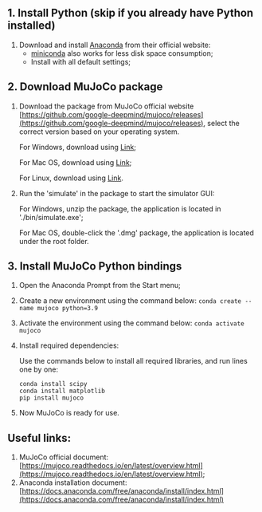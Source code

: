 ## 1. Install Python (skip if you already have Python installed)
1. Download and install [Anaconda](https://www.anaconda.com/download) from their official website: 
	 - [miniconda](https://docs.conda.io/projects/miniconda/en/latest/) also works for less disk space consumption;
	 - Install with all default settings;
## 2. Download MuJoCo package
1. Download the package from MuJoCo official website [https://github.com/google-deepmind/mujoco/releases](https://github.com/google-deepmind/mujoco/releases), select the correct version based on your operating system.

   For Windows, download using [Link](https://github.com/google-deepmind/mujoco/releases/download/2.3.7/mujoco-2.3.7-windows-x86_64.zip);
   
   For Mac OS, download using [Link](https://github.com/google-deepmind/mujoco/releases/download/2.3.7/mujoco-2.3.7-macos-universal2.dmg);
   
   For Linux, download using [Link](https://github.com/google-deepmind/mujoco/releases/download/2.3.7/mujoco-2.3.7-linux-aarch64.tar.gz).
2. Run the 'simulate' in the package to start the simulator GUI:
   
   For Windows, unzip the package, the application is located in './bin/simulate.exe';

   For Mac OS, double-click the '.dmg' package, the application is located under the root folder.

## 3. Install MuJoCo Python bindings
1. Open the Anaconda Prompt from the Start menu;
2. Create a new environment using the command below:
	`conda create --name mujoco python=3.9`
3. Activate the environment using the command below:
	`conda activate mujoco`
4. Install required dependencies:

	Use the commands below to install all required libraries, and run lines one by one:
	```
	conda install scipy
	conda install matplotlib
	pip install mujoco
	```
5. Now MuJoCo is ready for use.

## Useful links:
1. MuJoCo official document: [https://mujoco.readthedocs.io/en/latest/overview.html](https://mujoco.readthedocs.io/en/latest/overview.html);
2. Anaconda installation document: [https://docs.anaconda.com/free/anaconda/install/index.html](https://docs.anaconda.com/free/anaconda/install/index.html)
